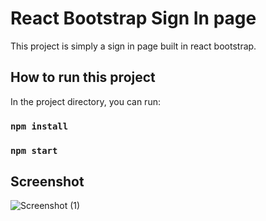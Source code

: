 # React Bootstrap Sign In page

This project is simply a sign in page built in react bootstrap.

## How to run this project

In the project directory, you can run:

### `npm install`

### `npm start`

## Screenshot
![Screenshot (1)](https://user-images.githubusercontent.com/110152208/182597182-360ac72a-fd96-4fe8-97a2-b0561f16420f.png)
